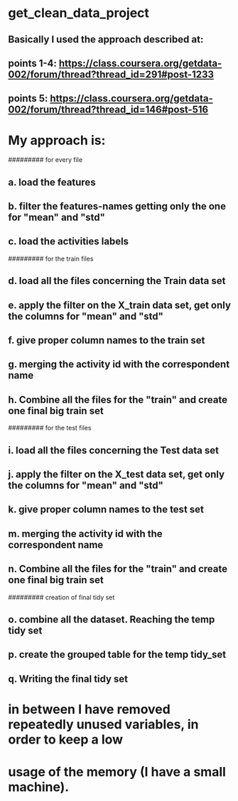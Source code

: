 get_clean_data_project
======================

## Basically I used the approach described at: 
##  points 1-4: https://class.coursera.org/getdata-002/forum/thread?thread_id=291#post-1233
##  points   5: https://class.coursera.org/getdata-002/forum/thread?thread_id=146#post-516
#
#
# My approach is: 
######### for every file
## a. load the features 
## b. filter the features-names getting only the one for "mean" and "std"
## c. load the activities labels
######### for the train files
## d. load all the files concerning the Train data set
## e. apply the filter on the X_train data set, get only the columns for "mean" and "std"
## f. give proper column names to the train set
## g. merging the activity id with the correspondent name
## h. Combine all the files for the "train" and create one final big train set
######### for the test files
## i. load all the files concerning the Test data set
## j. apply the filter on the X_test data set, get only the columns for "mean" and "std"
## k. give proper column names to the test set
## m. merging the activity id with the correspondent name
## n. Combine all the files for the "train" and create one final big train set
######### creation of final tidy set
## o. combine all the dataset. Reaching the temp tidy set
## p. create the grouped table for the temp tidy_set
## q. Writing the final tidy set

# in between I have removed repeatedly unused variables, in order to keep a low
# usage of the memory (I have a small machine).
